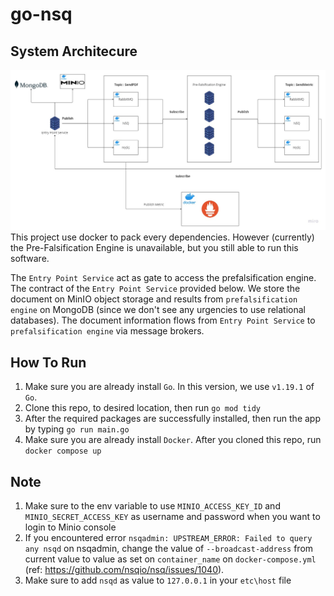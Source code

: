 # go-nsq

## System Architecure
![assets\system_architecture.jpg](assets/system_architecture.jpg/)
This project use docker to pack every dependencies. However (currently) the Pre-Falsification Engine is unavailable, but you still able to run this software.

The `Entry Point Service` act as gate to access the prefalsification engine. The contract of the `Entry Point Service` provided below. We store the document on MinIO object storage and results from `prefalsification engine` on MongoDB (since we don't see any urgencies to use relational databases). The document information flows from `Entry Point Service` to `prefalsification engine` via message brokers.

## How To Run
1. Make sure you are already install `Go`. In this version, we use `v1.19.1` of `Go`.
2. Clone this repo, to desired location, then run `go mod tidy`
3. After the required packages are successfully installed, then run the app by typing `go run main.go`
4. Make sure you are already install `Docker`. After you cloned this repo, run `docker compose up`

## Note
1. Make sure to the env variable to use `MINIO_ACCESS_KEY_ID` and `MINIO_SECRET_ACCESS_KEY` as username and password when you want to login to Minio console
2. If you encountered error `nsqadmin: UPSTREAM_ERROR: Failed to query any nsqd` on nsqadmin, change the value of `--broadcast-address` from current value to value as set on `container_name` on `docker-compose.yml` (ref: https://github.com/nsqio/nsq/issues/1040).
3. Make sure to add `nsqd` as value to `127.0.0.1` in your `etc\host` file
